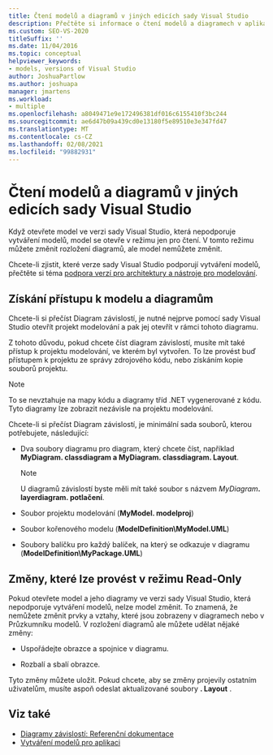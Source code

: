 ```yaml
---
title: Čtení modelů a diagramů v jiných edicích sady Visual Studio
description: Přečtěte si informace o čtení modelů a diagramech v aplikaci Visual Studio a také o chování jen pro čtení při použití verze sady Visual Studio, která nepodporuje vytváření modelů.
ms.custom: SEO-VS-2020
titleSuffix: ''
ms.date: 11/04/2016
ms.topic: conceptual
helpviewer_keywords:
- models, versions of Visual Studio
author: JoshuaPartlow
ms.author: joshuapa
manager: jmartens
ms.workload:
- multiple
ms.openlocfilehash: a8049471e9e172496381df016c6155410f3bc244
ms.sourcegitcommit: ae6d47b09a439cd0e13180f5e89510e3e347fd47
ms.translationtype: MT
ms.contentlocale: cs-CZ
ms.lasthandoff: 02/08/2021
ms.locfileid: "99882931"
---
```

# <a name="read-models-and-diagrams-in-other-visual-studio-editions"></a>Čtení modelů a diagramů v jiných edicích sady Visual Studio

Když otevřete model ve verzi sady Visual Studio, která nepodporuje vytváření modelů, model se otevře v režimu jen pro čtení. V tomto režimu můžete změnit rozložení diagramů, ale model nemůžete změnit.

Chcete-li zjistit, které verze sady Visual Studio podporují vytváření modelů, přečtěte si téma [podpora verzí pro architektury a nástroje pro modelování](../modeling/what-s-new-for-design-in-visual-studio.md#VersionSupport).

## <a name="obtaining-access-to-a-model-and-diagrams"></a>Získání přístupu k modelu a diagramům

Chcete-li si přečíst Diagram závislostí, je nutné nejprve pomocí sady Visual Studio otevřít projekt modelování a pak jej otevřít v rámci tohoto diagramu.

Z tohoto důvodu, pokud chcete číst diagram závislostí, musíte mít také přístup k projektu modelování, ve kterém byl vytvořen. To lze provést buď přístupem k projektu ze správy zdrojového kódu, nebo získáním kopie souborů projektu.

> [!NOTE]
> To se nevztahuje na mapy kódu a diagramy tříd .NET vygenerované z kódu. Tyto diagramy lze zobrazit nezávisle na projektu modelování.

Chcete-li si přečíst Diagram závislostí, je minimální sada souborů, kterou potřebujete, následující:

- Dva soubory diagramu pro diagram, který chcete číst, například **MyDiagram. classdiagram a MyDiagram. classdiagram. Layout**.

    > [!NOTE]
    > U diagramů závislostí byste měli mít také soubor s názvem _MyDiagram_**. layerdiagram. potlačení**.

- Soubor projektu modelování (**MyModel. modelproj**)

- Soubor kořenového modelu (**ModelDefinition\MyModel.UML**)

- Soubory balíčku pro každý balíček, na který se odkazuje v diagramu (**ModelDefinition\MyPackage.UML**)

## <a name="changes-that-you-can-make-in-read-only-mode"></a>Změny, které lze provést v režimu Read-Only

Pokud otevřete model a jeho diagramy ve verzi sady Visual Studio, která nepodporuje vytváření modelů, nelze model změnit. To znamená, že nemůžete změnit prvky a vztahy, které jsou zobrazeny v diagramech nebo v Průzkumníku modelů. V rozložení diagramů ale můžete udělat nějaké změny:

- Uspořádejte obrazce a spojnice v diagramu.

- Rozbalí a sbalí obrazce.

Tyto změny můžete uložit. Pokud chcete, aby se změny projevily ostatním uživatelům, musíte aspoň odeslat aktualizované soubory **. Layout** .

## <a name="see-also"></a>Viz také

- [Diagramy závislostí: Referenční dokumentace](../modeling/layer-diagrams-reference.md)
- [Vytváření modelů pro aplikaci](../modeling/create-models-for-your-app.md)

